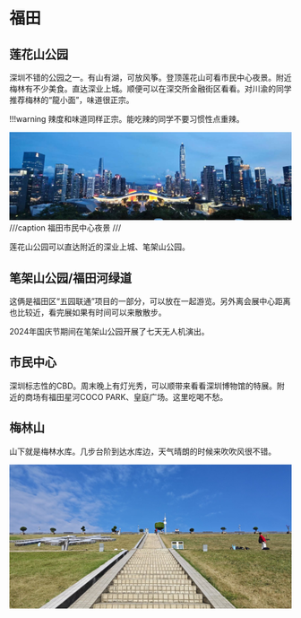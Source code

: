 # 福田

## 莲花山公园

深圳不错的公园之一。有山有湖，可放风筝。登顶莲花山可看市民中心夜景。附近梅林有不少美食。直达深业上城。顺便可以在深交所金融街区看看。对川渝的同学推荐梅林的“龍小面”，味道很正宗。

!!!warning
    辣度和味道同样正宗。能吃辣的同学不要习惯性点重辣。

![市民中心夜景](images/市民中心夜景.jpg)
///caption
福田市民中心夜景
///

莲花山公园可以直达附近的深业上城、笔架山公园。

## 笔架山公园/福田河绿道

这俩是福田区“五园联通”项目的一部分，可以放在一起游览。另外离会展中心距离也比较近，看完展如果有时间可以来散散步。

2024年国庆节期间在笔架山公园开展了七天无人机演出。

## 市民中心

深圳标志性的CBD。周末晚上有灯光秀，可以顺带来看看深圳博物馆的特展。附近的商场有福田星河COCO PARK、皇庭广场。这里吃喝不愁。

## 梅林山

山下就是梅林水库。几步台阶到达水库边，天气晴朗的时候来吹吹风很不错。

![alt text](images/梅林水库.jpg)